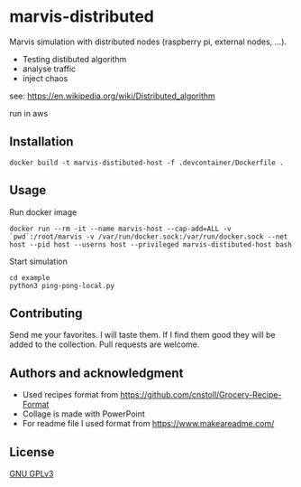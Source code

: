 # marvis-distributed

Marvis simulation with distributed nodes (raspberry pi, external nodes, ...).

- Testing distibuted algorithm
- analyse traffic
- inject chaos

see: https://en.wikipedia.org/wiki/Distributed_algorithm

run in aws


## Installation

```
docker build -t marvis-distibuted-host -f .devcontainer/Dockerfile .
```

## Usage

Run docker image
```
docker run --rm -it --name marvis-host --cap-add=ALL -v `pwd`:/root/marvis -v /var/run/docker.sock:/var/run/docker.sock --net host --pid host --userns host --privileged marvis-distibuted-host bash
```

Start simulation 
```
cd example
python3 ping-pong-local.py
```

## Contributing

Send me your favorites. I will taste them. If I find them good they will be added to the collection. Pull requests are welcome.

## Authors and acknowledgment

- Used recipes format from  https://github.com/cnstoll/Grocery-Recipe-Format
- Collage is made with PowerPoint
- For readme file I used format from https://www.makeareadme.com/

## License
[GNU GPLv3](https://choosealicense.com/licenses/gpl-3.0/)


